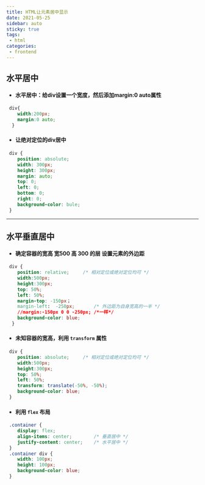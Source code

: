 ```yaml
---
title: HTML让元素居中显示
date: 2021-05-25
sidebar: auto
sticky: true
tags:
 - html
categories: 
 - frontend
---
```




## 水平居中

 -  #### 水平居中：给div设置一个宽度，然后添加margin:0 auto属性

```css
 div{
 	width:200px;
 	margin:0 auto;
  }
```

 -  #### 让绝对定位的div居中

```css
 div {
 	position: absolute;
 	width: 300px;
 	height: 300px;
 	margin: auto;
 	top: 0;
 	left: 0;
 	bottom: 0;
 	right: 0;
 	background-color: bule;
 }
```


----------


## 水平垂直居中

 -   #### 确定容器的宽高 宽500 高 300 的层 设置元素的外边距

```css
 div {
 	position: relative;		/* 相对定位或绝对定位均可 */
 	width:500px;
 	height:300px;
 	top: 50%;
 	left: 50%;
 	margin-top: -150px；
 	margin-left:  -250px;     	/* 外边距为自身宽高的一半 */
 	//margin:-150px 0 0 -250px; /*一样*/
 	background-color: blue;	
  }
```

 -  #### 未知容器的宽高，利用 `transform` 属性

```css
 div {
 	position: absolute;		/* 相对定位或绝对定位均可 */
 	width:500px;
 	height:300px;
 	top: 50%;
 	left: 50%;
 	transform: translate(-50%, -50%);
 	background-color: blue;
 }
```

 -  #### 利用 `flex` 布局

```css
 .container {
 	display: flex;
 	align-items: center; 		/* 垂直居中 */
 	justify-content: center;	/* 水平居中 */
 }
 .container div {
 	width: 100px;
 	height: 100px;
 	background-color: blue;	
 }
```